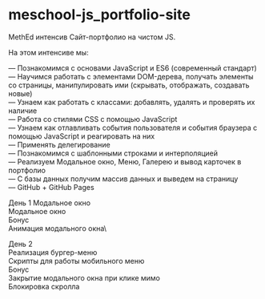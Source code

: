 # meschool-js_portfolio-site
MethEd интенсив Сайт-портфолио на чистом JS.

На этом интенсиве мы:
 
— Познакомимся с основами JavaScript и ES6 (современный стандарт)\
— Научимся работать с элементами DOM-дерева, получать элементы со страницы, манипулировать ими (скрывать, отображать, создавать новые)\
— Узнаем как работать с классами: добавлять, удалять и проверять их наличие\
— Работа со стилями CSS с помощью JavaScript\
— Узнаем как отлавливать события пользователя и события браузера с помощью JavaScript и реагировать на них\
— Применять делегирование\
— Познакомимся с шаблонными строками и интерполяцией\
— Реализуем Модальное окно, Меню, Галерею и вывод карточек в портфолио\
— С базы данных получим массив данных и выведем на страницу\
— GitHub + GitHub Pages

День 1
Модальное окно\
Модальное окно\
Бонус\
Анимация модального окна\

День 2\
Реализация бургер-меню\
Скрипты для работы мобильного меню\
Бонус\
Закрытие модального окна при клике мимо\
Блокировка скролла
